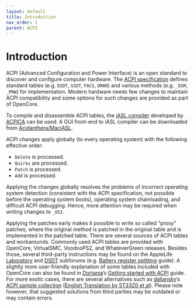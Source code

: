 ```yaml
---
layout: default
title: Introduction
nav_order: 1
parent: ACPI
---
```


# Introduction

ACPI (Advanced Configuration and Power Interface) is an open standard to discover and configure computer hardware.
The [ACPI specification](https://uefi.org/specifications) defines standard tables (e.g. `DSDT`, `SSDT`, `FACS`, `DMAR`) and various methods (e.g. `_DSM`, `_PRW`) for implementation. Modern hardware needs few changes to maintain ACPI compatibility and some options for such changes are provided as part of OpenCore.

To compile and disassemble ACPI tables, the [iASL compiler](https://github.com/acpica/acpica) developed by [ACPICA](https://www.acpica.org) can be used. A GUI front-end to iASL compiler can be downloaded from [Acidanthera/MaciASL](https://github.com/acidanthera/MaciASL/releases).

ACPI changes apply globally (to every operating system) with the following effective order:

- `Delete` is processed.
- `Quirks` are processed.
- `Patch` is processed.
- `Add` is processed.

Applying the changes globally resolves the problems of incorrect operating system detection (consistent with the ACPI specification, not possible before the operating system boots), operating system chainloading, and difficult ACPI debugging. Hence, more attention may be required when writing changes to `_OSI`.

Applying the patches early makes it possible to write so called “proxy” patches, where the original method is patched in the original table and is implemented in the patched table.
There are several sources of ACPI tables and workarounds. Commonly used ACPI tables are provided with OpenCore, VirtualSMC, VoodooPS2, and WhateverGreen releases. Besides those, several third-party instructions may be found on the AppleLife [Laboratory](https://applelife.ru/forums/xakintosh.67) and [DSDT](https://applelife.ru/forums/dsdt.129) subforums (e.g. [Battery register splitting](https://applelife.ru/posts/498967) guide). A slightly more user-friendly explanation of some tables included with OpenCore can also be found in [Dortania](https://dortania.github.io)’s [Getting started with ACPI](https://dortania.github.io/Getting-Started-With-ACPI) guide. For more exotic cases, there are several alternatives such as [daliansky](https://github.com/daliansky)’s [ACPI sample collection](https://github.com/daliansky/OC-little) ([English Translation by 5T33Z0 et al](https://github.com/5T33Z0/OC-Little-Translated)). Please note however, that suggested solutions from third parties may be outdated or may contain errors.